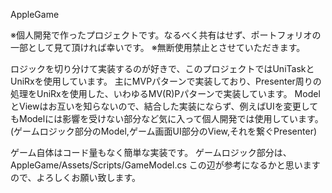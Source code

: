 
AppleGame

※個人開発で作ったプロジェクトです。なるべく共有はせず、ポートフォリオの一部として見て頂ければ幸いです。
※無断使用禁止とさせていただきます。

ロジックを切り分けて実装するのが好きで、このプロジェクトではUniTaskとUniRxを使用しています。
主にMVPパターンで実装しており、Presenter周りの処理をUniRxを使用した、いわゆるMV(R)Pパターンで実装しています。
ModelとViewはお互いを知らないので、結合した実装にならず、例えばUIを変更してもModelには影響を受けない部分など気に入って個人開発では使用しています。
(ゲームロジック部分のModel,ゲーム画面UI部分のView,それを繋ぐPresenter)

ゲーム自体はコード量もなく簡単な実装です。
ゲームロジック部分は、AppleGame/Assets/Scripts/GameModel.cs この辺が参考になるかと思いますので、よろしくお願い致します。
